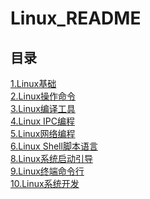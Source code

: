 # Linux_README

## 目录
[1.Linux基础](https://github.com/NightBonsai/Linux_README/blob/main/%E7%AC%94%E8%AE%B0/Linux%E5%9F%BA%E7%A1%80.md)<br>
[2.Linux操作命令](https://github.com/NightBonsai/Linux_README/blob/main/%E7%AC%94%E8%AE%B0/Linux%E6%93%8D%E4%BD%9C%E5%91%BD%E4%BB%A4.md)<br>
[3.Linux编译工具](https://github.com/NightBonsai/Linux_README/blob/main/%E7%AC%94%E8%AE%B0/Linux%E7%BC%96%E8%AF%91%E5%B7%A5%E5%85%B7.md)<br>
[4.Linux IPC编程](https://github.com/NightBonsai/Linux_README/blob/main/%E7%AC%94%E8%AE%B0/Linux%20IPC%E7%BC%96%E7%A8%8B.md)<br>
[5.Linux网络编程](https://github.com/NightBonsai/Linux_README/blob/main/%E7%AC%94%E8%AE%B0/Linux%E7%BD%91%E7%BB%9C%E7%BC%96%E7%A8%8B.md)<br>
[6.Linux Shell脚本语言]()<br>
[8.Linux系统启动引导]()<br>
[9.Linux终端命令行]()<br>
[10.Linux系统开发]()<br>
